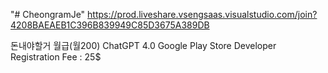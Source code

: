 "# CheongramJe" 
https://prod.liveshare.vsengsaas.visualstudio.com/join?4208BAEAEB1C396B839949C85D3675A389DB

돈내야할거
월급(월200)
ChatGPT 4.0
Google Play Store Developer Registration Fee : 25$
